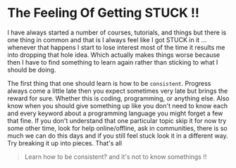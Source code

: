 # The Feeling Of Getting STUCK !!

I have always started a number of courses, tutorials, and things but there is one thing in common and that is I always feel like I got STUCK in it ... whenever that happens I start to lose interest most of the time it results me into dropping that hole idea. Which actually makes things worse because then I have to find something to learn again rather than sticking to what I should be doing. 

The first thing that one should learn is how to be `consistent`. Progress always come a little late then you expect sometimes very late but brings the reward for sure. Whether this is coding, programming, or anything else. Also know when you should give something up like you don't need to know each and every keyword about a programming language you might forget a few that fine. 
If you don't understand that one particular topic skip it for now try some other time, look for help online/offline, ask in communities, there is so much we can do this days and if you still feel stuck look it in a different way. Try breaking it up into pieces. That's all

> Learn how to be consistent? and it's not to know somethings !!

